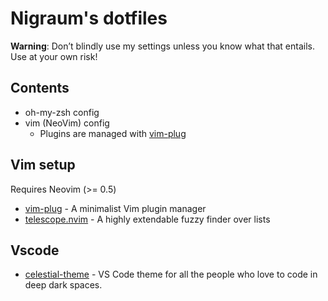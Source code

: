 # Nigraum's dotfiles

**Warning**: Don’t blindly use my settings unless you know what that entails. Use at your own risk!

## Contents

- oh-my-zsh config
- vim (NeoVim) config
  - Plugins are managed with [vim-plug](https://github.com/junegunn/vim-plug)
  

## Vim setup

Requires Neovim (>= 0.5)

- [vim-plug](https://github.com/junegunn/vim-plug) - A minimalist Vim plugin manager
- [telescope.nvim](https://github.com/nvim-telescope/telescope.nvim) - A highly extendable fuzzy finder over lists

## Vscode

- [celestial-theme](https://marketplace.visualstudio.com/items?itemName=apvarun.celestial) - VS Code theme for all the people who love to code in deep dark spaces.  

